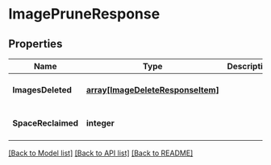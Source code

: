 # ImagePruneResponse

## Properties
Name | Type | Description | Notes
------------ | ------------- | ------------- | -------------
**ImagesDeleted** | [**array[ImageDeleteResponseItem]**](ImageDeleteResponseItem.md) |  | [optional] [default to null]
**SpaceReclaimed** | **integer** |  | [optional] [default to null]

[[Back to Model list]](../README.md#documentation-for-models) [[Back to API list]](../README.md#documentation-for-api-endpoints) [[Back to README]](../README.md)


